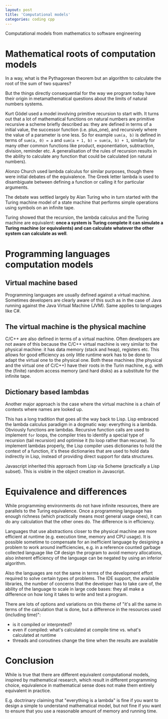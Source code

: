 ```yaml
---
layout: post
title: 'Computational models'
categories: coding cpp
---
```


Computational models from mathematics to software engineering


# Mathematical roots of computation models

In a way, what is the Pythagorean theorem but an algorithm to calculate the
root of the sum of two squares?

But the things directly consequential for the way we program today have their
origin in metamathematical questions about the limits of natural numbers
systems.

Kurt Gödel used a model involving primitive recursion to start with. It turns
out that a lot of mathematical functions on natural numbers are primitive
recursive a scheme briefly described as: they are defined in terms of a initial
value, the successor function (i.e. plus_one), and recursively where the value
of a parameter is one less. So for example `sum(a, b)` is defined in terms of
`sum(a, 0) = a` and `sum(a + 1, b) = sum(a, b) + 1`, similarly for many other
common functions like product, exponentiation, subtraction, division, reminder
etc. A generalisation of the rules of recursion results in the ability to
calculate any function that could be calculated (on natural numbers).

Alonzo Church used lambda calculus for similar purposes, though there were
initial debates of the equivalence. The Greek letter lambda is used to
disambiguate between defining a function or calling it for particular
arguments.

The debate was settled largely by Alan Turing who in turn started with the
Turing machine model of a state machine that performs simple operations using
symbols on an infinite tape.

Turing showed that the recursion, the lambda calculus and the Turing machine
are equivalent: **once a system is Turing complete it can simulate a Turing
machine (or equivalents) and can calculate whatever the other system can
calculate as well**.


# Programming languages computation models

## Virtual machine based

Programming languages are usually defined against a virtual machine. Sometimes
developers are clearly aware of this such as in the case of Java running
against the Java Virtual Machine (JVM). Same applies to languages like C#.


## The virtual machine is the physical machine

C/C++ are also defined in terms of a virtual machine. Often developers are not
aware of this because the C/C++ virtual machine is very similar to the physical
machine: it has data memory (stack and heap), registers etc. This allows for
good efficiency as only little runtime work has to be done to adapt the virtual
one to the physical one. Both these machines (the physical and the virtual one
of C/C++) have their roots in the Turin machine, e.g. with the (finite) random
access memory (and hard disks) as a substitute for the infinite tape.


## Dictionary based lambdas

Another major approach is the case where the virtual machine is a chain of
contexts where names are looked up.

This has a long tradition that goes all the way back to Lisp. Lisp embraced the
lambda calculus paradigm in a dogmatic way: everything is a lambda. Obviously
functions are lambdas. Recursive function calls are used to implement `for`
loops, the compiler tries to identify a special type of recursion (tail
recursion) and optimise it (to loop rather than recurse). To implement lambdas
properly, the Lisp compiler uses dictionaries to hold the context of a
function, it's these dictionaries that are used to hold data indirectly in
Lisp, instead of providing direct support for data structures.

Javascript inherited this approach from Lisp via Scheme (practically a Lisp
subset). This is visible in the object creation in Javascript.


# Equivalence and differences

While programming environments do not have infinite resources, there are
parallels to the Turing equivalence. Once a programming language has enough
richness (which practically means most general usage ones), it can do any
calculation that the other ones do. The difference is in efficiency.

Languages that use abstractions closer to the physical machine are more
efficient at runtime (e.g. execution time, memory and CPU usage). It is
possible sometime to compensate for an inefficient language by designing a
problem to work around inefficiencies, e.g. in a reference counted garbage
collected language like C# design the program to avoid memory allocations, also
inherent efficiency of the language can be negated by using an inferior
algorithm.

Also the languages are not the same in terms of the development effort required
to solve certain types of problems. The IDE support, the available libraries,
the number of concerns that the developer has to take care of, the ability of
the language to scale in large code bases: they all make a difference on how
long it takes to write and test a program.

There are lots of options and variations on this theme of "it's all the same in
terms of the calculation that is done, but a difference in the resources used
(including time)":
- is it compiled or interpreted?
- even if compiled: what's calculated at compile time vs. what's calculated at
  runtime
- threads and coroutines change the time when the results are available


# Conclusion

While is true that there are different equivalent computational models,
inspired by mathematical research, which result in different programming
choice, equivalence in mathematical sense does not make them entirely
equivalent in practice.

E.g. doctrinary claiming that "everything is a lambda" is fine if you want to
design a simple to understand mathematical model, but not fine if you want to
ensure that you use a reasonable amount of memory and running time.
